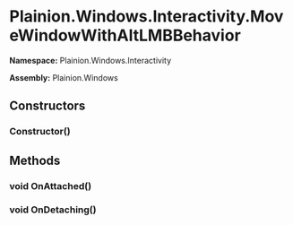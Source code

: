 
# Plainion.Windows.Interactivity.MoveWindowWithAltLMBBehavior

**Namespace:** Plainion.Windows.Interactivity

**Assembly:** Plainion.Windows


## Constructors

### Constructor()


## Methods

### void OnAttached()

### void OnDetaching()
